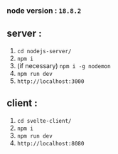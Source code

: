 ### node version : `18.8.2`

## server : 

1. `cd nodejs-server/`
2. `npm i`
3. (if necessary) `npm i -g nodemon`
4. `npm run dev` 
5. `http://localhost:3000`

## client :

1. `cd svelte-client/`
2. `npm i`
3. `npm run dev` 
5. `http://localhost:8080` 